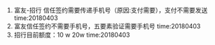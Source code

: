 1. 富友-招行  信任签约需要传递手机号（原因:支付需要），支付不需要发送   time:20180403
2. 富友信任签约不需要手机号，五要素验证需要手机号                                 time:20180403
3. 招行目前额度：10 w 20w                                                                      time:20180403
